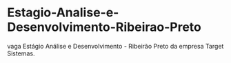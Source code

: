 # Estagio-Analise-e-Desenvolvimento-Ribeirao-Preto
 vaga Estágio Análise e Desenvolvimento - Ribeirão Preto da empresa Target Sistemas. 
